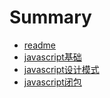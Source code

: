 # Summary

* [readme](README.md)
* [javascript基础](./doc/javascript/javascript基础.md)
* [javascript设计模式](./doc/javascript/javascript设计模式.md)
* [javascript闭包](./doc/javascript/javascript闭包.md)

<!-- * [Echart](./doc/Echarts.md) -->


